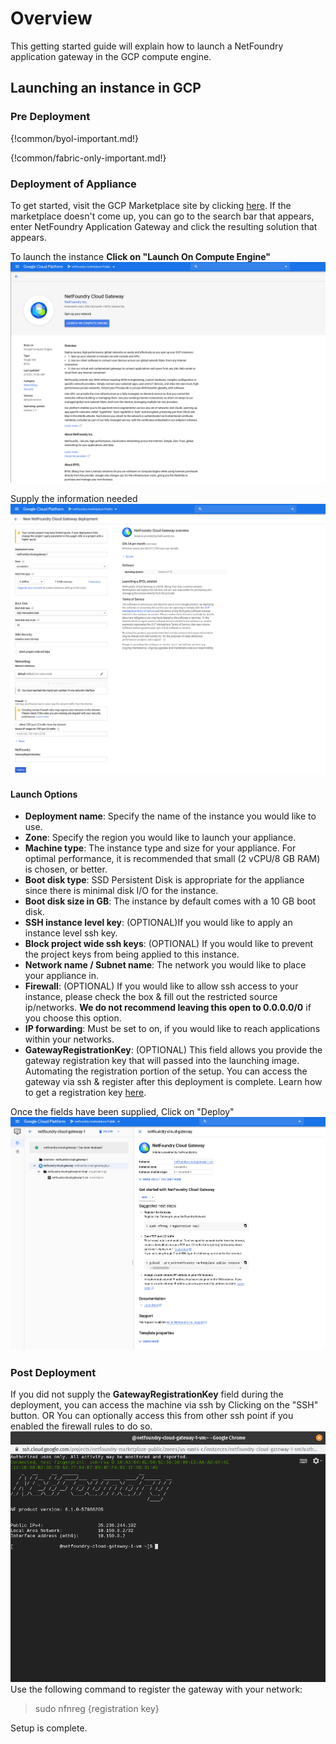 # Overview
This getting started guide will explain how to launch a NetFoundry application gateway in the GCP compute engine.


## Launching an instance in GCP

### Pre Deployment

{!common/byol-important.md!}

{!common/fabric-only-important.md!}

### Deployment of Appliance

To get started, visit the GCP Marketplace site by clicking [here](https://console.cloud.google.com/marketplace/details/netfoundry/netfoundry-cloud-gateway). 
If the marketplace doesn't come up, you can go to the search bar that appears, enter NetFoundry Application Gateway and click the resulting solution that appears.

To launch the instance **Click on "Launch On Compute Engine"**
![Image](../images/GCPLaunch.png)

Supply the information needed
![Image](../images/GCPLaunchOptions.png)


#### Launch Options

* **Deployment name**: Specify the name of the instance you would like to use.
* **Zone**: Specify the region you would like to launch your appliance.
* **Machine type**: The instance type and size for your appliance. For optimal performance, it is recommended that small (2 vCPU/8 GB RAM) is chosen, or better.
* **Boot disk type**: SSD Persistent Disk is appropriate for the appliance since there is minimal disk I/O for the instance.
* **Boot disk size in GB**: The instance by default comes with a 10 GB boot disk. 
* **SSH instance level key**: (OPTIONAL)If you would like to apply an instance level ssh key.
* **Block project wide ssh keys**: (OPTIONAL) If you would like to prevent the project keys from being applied to this instance.
* **Network name / Subnet name**: The network you would like to place your appliance in.
* **Firewall**: (OPTIONAL) If you would like to allow ssh access to your instance, please check the box & fill out the restricted source ip/networks. **We do not recommend leaving this open to 0.0.0.0/0** if you choose this option.
* **IP forwarding**: Must be set to on, if you would like to reach applications within your networks.
* **GatewayRegistrationKey**: (OPTIONAL) This field allows you provide the gateway registration key that will passed into the launching image. Automating the registration portion of the setup.  You can access the gateway via ssh & register after this deployment is complete. Learn how to get a registration key [here](https://support.netfoundry.io/hc/en-us/articles/360017558212-Introduction-to-Gateway-Endpoints).

Once the fields have been supplied, Click on "Deploy"
![Image](../images/GCPLaunched.png)


### Post Deployment

If you did not supply the **GatewayRegistrationKey** field during the deployment, you can access the machine via ssh by Clicking on the "SSH" button.  OR You can optionally access this from other ssh point if you enabled the firewall rules to do so.
![Image](../images/GCPSSH.png)
Use the following command to register the gateway with your network:
>sudo nfnreg {registration key}

Setup is complete.

